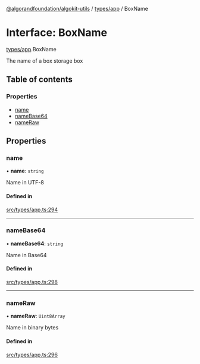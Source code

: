 [@algorandfoundation/algokit-utils](../README.md) / [types/app](../modules/types_app.md) / BoxName

# Interface: BoxName

[types/app](../modules/types_app.md).BoxName

The name of a box storage box

## Table of contents

### Properties

- [name](types_app.BoxName.md#name)
- [nameBase64](types_app.BoxName.md#namebase64)
- [nameRaw](types_app.BoxName.md#nameraw)

## Properties

### name

• **name**: `string`

Name in UTF-8

#### Defined in

[src/types/app.ts:294](https://github.com/algorandfoundation/algokit-utils-ts/blob/main/src/types/app.ts#L294)

___

### nameBase64

• **nameBase64**: `string`

Name in Base64

#### Defined in

[src/types/app.ts:298](https://github.com/algorandfoundation/algokit-utils-ts/blob/main/src/types/app.ts#L298)

___

### nameRaw

• **nameRaw**: `Uint8Array`

Name in binary bytes

#### Defined in

[src/types/app.ts:296](https://github.com/algorandfoundation/algokit-utils-ts/blob/main/src/types/app.ts#L296)
